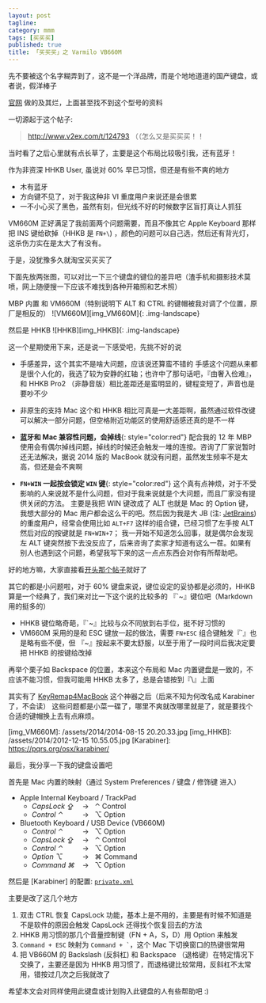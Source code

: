 ```yaml
---
layout: post
tagline:
category: mmm
tags: [买买买]
published: true
title: 「买买买」之 Varmilo VB660M
---
```


先不要被这个名字糊弄到了，这不是一个洋品牌，而是个地地道道的国产键盘，或者说，假洋棒子

[官网](http://www.leopold-china.com) 做的及其烂，上面甚至找不到这个型号的资料

一切源起于这个帖子: 

> <http://www.v2ex.com/t/124793> （（怎么又是买买买！！

当时看了之后心里就有点长草了，主要是这个布局比较吸引我，还有蓝牙！

作为非资深 HHKB User, 虽说对 60% 早已习惯，但还是有些不爽的地方

 - 木有蓝牙
 - 方向键不见了，对于我这种非 VI 重度用户来说还是会很累
 - 一不小心买了黑色，虽然有刻，但光线不好的时候数字区盲打真让人抓狂

VM660M 正好满足了我前面两个问题需要，而且不像其它 Apple Keyboard 那样把 INS 键给砍掉（HHKB 是 `FN+\`) ，颜色的问题可以自己选，然后还有背光灯，这杀伤力实在是太大了有没有。

于是，没犹豫多久就淘宝买买买了

下面先放两张图，可以对比一下三个键盘的键位的差异吧（渣手机和摄影技术莫喷，网上随便搜一下应该不难找到各种开箱照和艺术照）

MBP 内置 和 VM660M（特别说明下 ALT 和 CTRL 的键帽被我对调了个位置，原厂是相反的）
![VM660M][img_VM660M]{: .img-landscape}

然后是 HHKB
![HHKB][img_HHKB]{: .img-landscape}

这一个星期使用下来，还是说一下感受吧，先挑不好的说

 - 手感差异，这个其实不是啥大问题，应该说还算蛮不错的
   手感这个问题从来都是很个人化的，我选了较为安静的红轴；也许中了那句话吧，『由奢入俭难』，和 HHKB Pro2 （非静音版）相比差距还是蛮明显的，键程变短了，声音也是要吵不少

 - 非原生的支持 Mac
   这个和 HHKB 相比可真是一大差距啊，虽然通过软件改键可以解决一部分问题，但空格附近功能区的使用舒适感还真的是不一样

 - **蓝牙和 Mac 兼容性问题，会掉线**{: style="color:red"}
   配合我的 12 年 MBP 使用会有偶尔掉线问题，掉线的时候还会触发一堆的连按。咨询了厂家说暂时还无法解决，据说 2014 版的 MacBook 就没有问题，虽然发生频率不是太高，但还是会不爽啊

 - **`FN+WIN` 一起按会锁定 `WIN`  键**{: style="color:red"}
   这个真有点神烦，对于不受影响的人来说就不是什么问题，但对于我来说就是个大问题，而且厂家没有提供关闭的方法。
   主要是我把 WIN 键改成了 ALT 也就是 Mac 的 Option 键，我想大部分的 Mac 用户都会这么干的吧。然后因为我是大 JB (注: [JetBrains](http://www.jetbrains.com/?fromIDE)) 的重度用户，经常会使用比如 `ALT+F7` 这样的组合键，已经习惯了左手按 ALT 然后对应的按键就是 `FN+WIN+7`； 我一开始不知道怎么回事，就是偶尔会发现左 ALT 键突然按下去没反应了，后来咨询了卖家才知道有这么一茬。如果有别人也遇到这个问题，希望我写下来的这一点点东西会对你有所帮助吧。

好的地方嘛，大家直接看[开头那个帖子](http://www.v2ex.com/t/124793)就好了

其它的都是小问题啦，对于 60% 键盘来说，键位设定的妥协都是必须的，HHKB 算是一个经典了，我们来对比一下这个说的比较多的 『\`~』键位吧（Markdown 用的挺多的）
 
 - HHKB 键位略奇葩，『\`~』比较与众不同放到右手位，挺不好习惯的
 - VM660M 采用的是和 ESC 键放一起的做法，需要 `FN+ESC` 组合键触发『\`』也是略有些不便，但 『~』按起来不要太舒服，以至于用了一段时间后我决定要把 HHKB 的按键给改掉

再举个栗子如 Backspace 的位置，本来这个布局和 Mac 内置键盘是一致的，不应该不能习惯，但我可能用 HHKB 太多了，总是会错按到『\\』上面

其实有了 [KeyRemap4MacBook](Karabiner) 这个神器之后（后来不知为何改名成 Karabiner 了，不会读）
这些问题都是小菜一碟了，哪里不爽就改哪里就是了，就是要找个合适的键帽换上去有点麻烦。

[img_VM660M]: /assets/2014/2014-08-15 20.20.33.jpg
[img_HHKB]:   /assets/2014/2012-12-15 10.55.05.jpg
[Karabiner]:  https://pqrs.org/osx/karabiner/


最后，我分享一下我的键盘设置吧

首先是 Mac 内置的映射（通过 System Preferences / 键盘 / 修饰键 进入）

- Apple Internal Keyboard / TrackPad
  - <i style="display:inline-block;width:7em">CapsLock ⇪ </i>  → &nbsp; ⌃ Control
  - <i style="display:inline-block;width:7em">Control ⌃  </i>  → &nbsp; ⌥ Option
- Bluetooth Keyboard / USB Device (VB660M)
  - <i style="display:inline-block;width:7em">Control ⌃  </i>  → &nbsp; ⌥ Option
  - <i style="display:inline-block;width:7em">CapsLock ⇪ </i>  → &nbsp; ⌃ Control
  - <i style="display:inline-block;width:7em">Control ⌃  </i>  → &nbsp; ⌥ Option
  - <i style="display:inline-block;width:7em">Option ⌥   </i>  → &nbsp; ⌘ Command
  - <i style="display:inline-block;width:7em">Command ⌘  </i>  → &nbsp; ⌥ Option

然后是 [Karabiner] 的配置: [`private.xml`](https://github.com/lwr/personal/blob/master/app-conf/Karabiner/private.xml)


主要是改了这几个地方

 1. 双击 CTRL 恢复 CapsLock 功能，基本上是不用的，主要是有时候不知道是不是软件的原因会触发 CapsLock 还得找个恢复回去的方法
 2. HHKB 用习惯的那几个音量控制键（FN + A，S，D）用 Option 来触发
 3. `Command + ESC` 映射为 <code>Command + `</code>，这个 Mac 下切换窗口的热键很常用
 4. 把 VB660M 的 Backslash (反斜杠) 和 Backspace （退格键）在特定情况下交换了，主要还是因为 HHKB 用习惯了，而退格键比较常用，反斜杠不太常用，错按过几次之后我就改了

希望本文会对同样使用此键盘或计划购入此键盘的人有些帮助吧 :)
